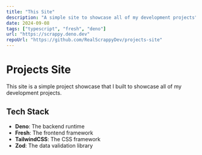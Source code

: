 ```yaml
---
title: "This Site"
description: "A simple site to showcase all of my development projects"
date: 2024-09-08
tags: ["typescript", "fresh", "deno"]
url: "https://scrappy.deno.dev"
repoUrl: "https://github.com/RealScrappyDev/projects-site"
---
```


# Projects Site

This site is a simple project showcase that I built to showcase all of my
development projects.

## Tech Stack

- **Deno**: The backend runtime
- **Fresh**: The frontend framework
- **TailwindCSS**: The CSS framework
- **Zod**: The data validation library
